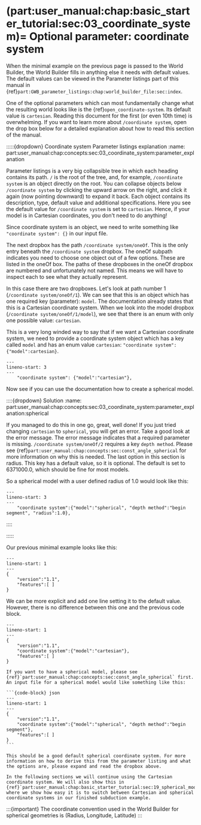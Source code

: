 (part:user_manual:chap:basic_starter_tutorial:sec:03_coordinate_system)=
Optional parameter: coordinate system
=====================================


When the minimal example on the previous page is passed to the World Builder, the World Builder fills in anything else it needs with default values. The default values can be viewed in the Parameter listings part of this manual in {ref}`part:GWB_parameter_listings:chap:world_builder_file:sec:index`.

One of the optional parameters which can most fundamentally change what the resulting world looks like is the {ref}`open_coordinate-system`. Its default value is `cartesian`. Reading this document for the first (or even 10th time) is overwhelming. If you want to learn more about `/coordinate system`, open the drop box below for a detailed explanation about how to read this section of the manual.

:::::{dropdown} Coordinate system Parameter listings explanation
:name: part:user_manual:chap:concepts:sec:03_coordinate_system:parameter_explanation

Parameter listings is a very big collapsible tree in which each heading contains its path. `/` is the root of the tree, and, for example, `/coordinate system` is an object directly on the root. You can collapse objects below `/coordinate system` by clicking the upward arrow on the right, and click it again (now pointing downward) to expand it back. Each object contains its description, type, default value and additional specifications. Here you see the default value for `/coordinate system` is set to `cartesian`. Hence, if your model is in Cartesian coordinates, you don't need to do anything!

Since coordinate system is an object, we need to write something like `"coordinate system": {}` in our input file. 

The next dropbox has the path `/coordinate system/oneOf`. This is the only entry beneath the `/coordinate system` dropbox. The oneOf subpath indicates you need to choose one object out of a few options. These are listed in the oneOf box. The paths of these dropboxes in the oneOf dropbox are numbered and unfortunately not named. This means we will have to inspect each to see what they actually represent.

 In this case there are two dropboxes. Let's look at path number 1 (`/coordinate system/oneOf/1`). We can see that this is an object which has one required key (parameter): `model`. The documentation already states that this is a Cartesian coordinate system. When we look into the model dropbox (`/coordinate system/oneOf/1/model`), we see that there is an enum with only one possible value: `cartesian`. 
 
 This is a very long winded way to say that if we want a Cartesian coordinate system, we need to provide a coordinate system object which has a key called `model` and has an enum value `cartesian`: `"coordinate system": {"model":cartesian}`.

```{code-block} json
---
lineno-start: 3
---
    "coordinate system": {"model":"cartesian"}, 
```

 Now see if you can use the documentation how to create a spherical model.

::::{dropdown} Solution
:name: part:user_manual:chap:concepts:sec:03_coordinate_system:parameter_explanation:spherical

If you managed to do this in one go, great, well done! If you just tried changing `cartesian` to `spherical`, you will get an error. Take a good look at the error message. The error message indicates that a required parameter is missing. `/coordinate system/oneOf/2` requires a key `depth method`. Please see {ref}`part:user_manual:chap:concepts:sec:const_angle_spherical` for more information on why this is needed. The last option in this section is radius. This key has a default value, so it is optional. The default is set to 6371000.0, which should be fine for most models.

So a spherical model with a user defined radius of 1.0 would look like this:

```{code-block} json
---
lineno-start: 3
---
    "coordinate system":{"model":"spherical", "depth method":"begin segment", "radius":1.0}, 
```

::::


:::::

Our previous minimal example looks like this:
```{code-block} json
---
lineno-start: 1
---
{
    "version":"1.1",
    "features":[ ]
}
```


We can be more explicit and add one line setting it to the default value. However, there is no difference between this one and the previous code block. 
```{code-block} json
---
lineno-start: 1
---
{
    "version":"1.1",
    "coordinate system":{"model":"cartesian"},
    "features":[ ]
}
```

````{note}
If you want to have a spherical model, please see {ref}`part:user_manual:chap:concepts:sec:const_angle_spherical` first. An input file for a spherical model would like something like this:

```{code-block} json
---
lineno-start: 1
---
{
    "version":"1.1",
    "coordinate system":{"model":"spherical", "depth method":"begin segment"}, 
    "features":[ ]
}
```

This should be a good default spherical coordinate system. For more information on how to derive this from the parameter listing and what the options are, please expand and read the dropbox above.

In the following sections we will continue using the Cartesian coordinate system. We will also show this in  {ref}`part:user_manual:chap:basic_starter_tutorial:sec:19_spherical_models`, where we show how easy it is to switch between Cartesian and spherical coordinate systems in our finished subduction example.
````

:::{important}
The coordinate convention used in the World Builder for spherical geometries is (Radius, Longitude, Latitude)
:::
